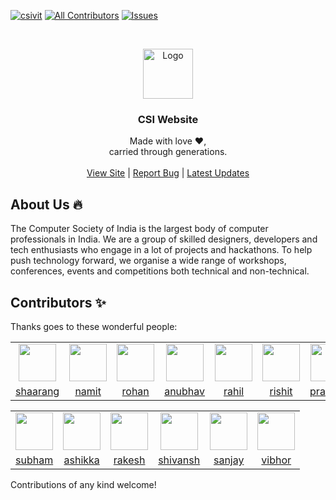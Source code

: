 <!-- Top-Left Badges -->
[![csivit][csivitu-shield]][csivitu-url]
[![All Contributors](https://img.shields.io/badge/contributors-2-orange.svg?style=flat-square)](#contributors-)
[![Issues][issues-shield]][issues-url]

<!-- PROJECT LOGO -->
<br />
<p align="center">
  <a href="https://github.com/csivitu">
    <img src="https://csivit.com/images/favicon.png" alt="Logo" width="80">
  </a>

  <h3 align="center">CSI Website</h3>

  <p align="center">
    Made with love &#x2764;,<br />
    carried through generations.<br />
    <br />
    <a href="https://csivit.com/">View Site</a>
    |
    <a href="https://github.com/csivitu/CSIWebsite2.0/issues">Report Bug</a>
    |
    <a href="https://www.instagram.com/csivitu/?hl=en">Latest Updates</a>

  </p>
</p>

## About Us 🔥

<p>
    The Computer Society of India is the largest body of computer professionals in India. We are a group of skilled designers, developers and tech enthusiasts who engage in a lot of projects and hackathons. To help push technology forward, we organise a wide range of workshops, conferences, events and competitions both technical and non-technical.
</p>


## Contributors ✨

<p>
    Thanks goes to these wonderful people:
</p>

<!-- Rows are purposefully separated by tables,  -->
<!-- kindly do NOT use 'tr' tags here. -->
<table id="t1">
  <tr>
    <td align="center">
        <a href="https://github.com/shaarangg">
            <img src="https://github.com/shaarangg.png" width="60px;" alt=""/><br/>
        </a>
    </td>
    <td align="center">
        <a href="https://github.com/namsnath">
            <img src="https://github.com/namsnath.png" width="60px;" alt=""/><br/>
        </a>
    </td>
    <td align="center">
        <a href="https://github.com/roerohan">
            <img src="https://github.com/roerohan.png" width="60px;" alt=""/><br/>
        </a>
    </td>
    <td align="center">
        <a href="https://github.com/anubhav-aryan">
            <img src="https://github.com/anubhav-aryan.png" width="60px;" alt=""/><br/>
        </a>
    </td>
    <td align="center">
        <a href="https://github.com/alias-rahil">
            <img src="https://github.com/alias-rahil.png" width="60px;" alt=""/><br/>
        </a>
    </td>
    <td align="center">
        <a href="https://github.com/thebongy">
            <img src="https://github.com/thebongy.png" width="60px;" alt=""/><br/>
        </a>
    </td>
    <td align="center">
        <a href="https://github.com/pranshupranjal">
            <img src="https://github.com/pranshupranjal.png" width="60px;" alt=""/><br/>
        </a>
    </td>
    <td align="center">
        <a href="https://github.com/theProgrammerDavid">
            <img src="https://github.com/theProgrammerDavid.png" width="60px;" alt=""/><br/>
        </a>
    </td>
  </tr>
  <tr>
    <td align="center">
        <a href="https://github.com/shaarangg">shaarang</a>
    </td>
    <td align="center">
        <a href="https://github.com/namsnath">namit</a>
    </td>
    <td align="center">
        <a href="https://github.com/roerohan">rohan</a>
    </td>
    <td align="center">
        <a href="https://github.com/anubhav-aryan">anubhav</a>
    </td>
    <td align="center">
        <a href="https://github.com/anubhav-aryan">rahil</a>
    </td>
    <td align="center">
        <a href="https://github.com/alias-rahil">rishit</a>
    </td>
    <td align="center">
        <a href="https://github.com/pranshupranjal">pranshu</a>
    </td>
    <td align="center">
        <a href="https://github.com/theProgrammerDavid">david</a>
    </td>
  </tr>
</table>

<table id="t2">
  <tr>
    <td align="center">
        <a href="https://github.com/Subham-Panda">
            <img src="https://github.com/Subham-Panda.png" width="60px;" alt=""/><br/>
        </a>
    </td>
    <td align="center">
        <a href="https://github.com/ashikka">
            <img src="https://github.com/ashikka.png" width="60px;" alt=""/><br/>
        </a>
    </td>
    <td align="center">
        <a href="https://github.com/rakeshprask">
            <img src="https://github.com/rakeshprask.png" width="60px;" alt=""/><br/>
        </a>
    </td>
    <td align="center">
        <a href="https://github.com/Shiv10">
            <img src="https://github.com/Shiv10.png" width="60px;" alt=""/><br/>
        </a>
    </td>
    <td align="center">
        <a href="https://github.com/sanjaybaskaran01">
            <img src="https://github.com/sanjaybaskaran01.png" width="60px;" alt=""/><br/>
        </a>
    </td>
    <td align="center">
        <a href="https://github.com/v1br">
            <img src="https://github.com/v1br.png" width="60px;" alt=""/><br/>
        </a>
    </td>
  </tr>
  <tr>
    <td align="center">
        <a href="https://github.com/shaarangg">subham</a>
    </td>
    <td align="center">
        <a href="https://github.com/namsnath">ashikka</a>
    </td>
    <td align="center">
        <a href="https://github.com/roerohan">rakesh</a>
    </td>
    <td align="center">
        <a href="https://github.com/anubhav-aryan">shivansh</a>
    </td>
    <td align="center">
        <a href="https://github.com/anubhav-aryan">sanjay</a>
    </td>
    <td align="center">
        <a href="https://github.com/alias-rahil">vibhor</a>
    </td>
  </tr>
</table>


Contributions of any kind welcome!

<!-- Links to badges, don't remove! -->
[csivitu-shield]: https://img.shields.io/badge/csivitu-csivitu-blue
[csivitu-url]: https://csivit.com
[issues-shield]: https://img.shields.io/github/issues/othneildrew/Best-README-Template.svg?style=flat-square
[issues-url]: https://github.com/csivitu/CSIWebsite2.0/issues